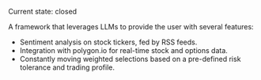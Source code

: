 Current state: closed

A framework that leverages LLMs to provide the user with several features:
- Sentiment analysis on stock tickers, fed by RSS feeds.
- Integration with polygon.io for real-time stock and options data.
- Constantly moving weighted selections based on a pre-defined risk tolerance and trading profile.
